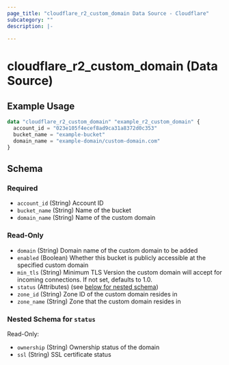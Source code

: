 ```yaml
---
page_title: "cloudflare_r2_custom_domain Data Source - Cloudflare"
subcategory: ""
description: |-
  
---
```


# cloudflare_r2_custom_domain (Data Source)



## Example Usage

```terraform
data "cloudflare_r2_custom_domain" "example_r2_custom_domain" {
  account_id = "023e105f4ecef8ad9ca31a8372d0c353"
  bucket_name = "example-bucket"
  domain_name = "example-domain/custom-domain.com"
}
```

<!-- schema generated by tfplugindocs -->
## Schema

### Required

- `account_id` (String) Account ID
- `bucket_name` (String) Name of the bucket
- `domain_name` (String) Name of the custom domain

### Read-Only

- `domain` (String) Domain name of the custom domain to be added
- `enabled` (Boolean) Whether this bucket is publicly accessible at the specified custom domain
- `min_tls` (String) Minimum TLS Version the custom domain will accept for incoming connections. If not set, defaults to 1.0.
- `status` (Attributes) (see [below for nested schema](#nestedatt--status))
- `zone_id` (String) Zone ID of the custom domain resides in
- `zone_name` (String) Zone that the custom domain resides in

<a id="nestedatt--status"></a>
### Nested Schema for `status`

Read-Only:

- `ownership` (String) Ownership status of the domain
- `ssl` (String) SSL certificate status



